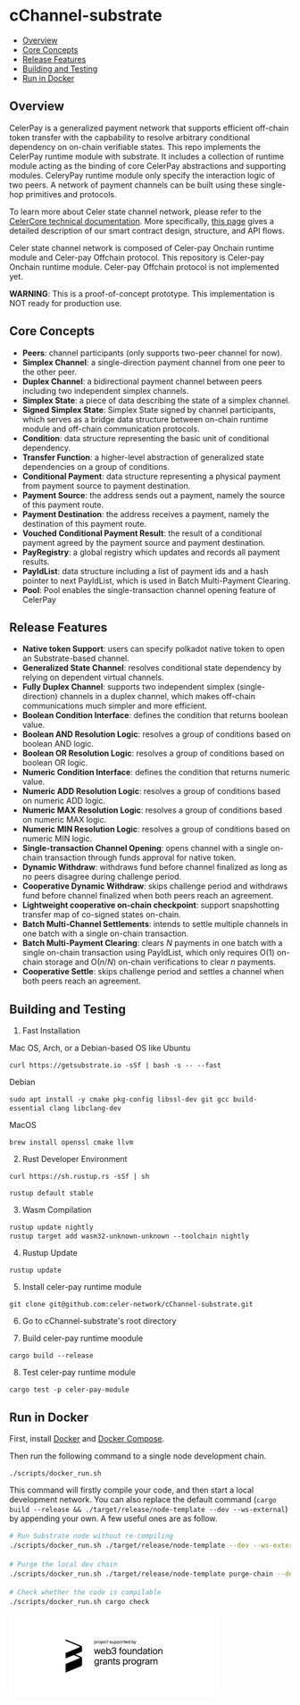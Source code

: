 # cChannel-substrate

* [Overview](#overview)
* [Core Concepts](#core-concepts)
* [Release Features](#release-features)
* [Building and Testing](#building-and-testing)
* [Run in Docker](#run-in-docker)

## Overview
CelerPay is a generalized payment network that supports efficient off-chain token transfer with the capbability to resolve arbitrary conditional dependency on on-chain verifiable states. This repo implements the CelerPay runtime module with substrate. It includes a collection of runtime module acting as the binding of core CelerPay abstractions and supporting modules. CeleryPay runtime module only specify the interaction logic of two peers. A network of payment channels can be built using these single-hop primitives and protocols.

To learn more about Celer state channel network, please refer to the [CelerCore technical documentation](https://www.celer.network/docs/celercore/channel/overview.html). More specifically, [this page](https://www.celer.network/docs/celercore/channel/pay_contracts.html) gives a detailed description of our smart contract design, structure, and API flows.

Celer state channel network is composed of Celer-pay Onchain runtime module and Celer-pay Offchain protocol. This repository is Celer-pay Onchain runtime module. Celer-pay Offchain protocol is not implemented yet. 

__WARNING__: This is a proof-of-concept prototype. This implementation is NOT ready for production use. 

## Core Concepts
* **Peers**: channel participants (only supports two-peer channel for now).
* **Simplex Channel**: a single-direction payment channel from one peer to the other peer.
* **Duplex Channel**: a bidirectional payment channel between peers including two independent simplex channels.
* **Simplex State**: a piece of data describing the state of a simplex channel.
* **Signed Simplex State**: Simplex State signed by channel participants, which serves as a bridge data structure between on-chain runtime module and off-chain communication protocols.
* **Condition**: data structure representing the basic unit of conditional dependency.
* **Transfer Function**: a higher-level abstraction of generalized state dependencies on a group of conditions.
* **Conditional Payment**: data structure representing a physical payment from payment source to payment destination.
* **Payment Source**: the address sends out a payment, namely the source of this payment route.
* **Payment Destination**: the address receives a payment, namely the destination of this payment route.
* **Vouched Conditional Payment Result**: the result of a conditional payment agreed by the payment source and payment destination.
* **PayRegistry**: a global registry which updates and records all payment results.
* **PayIdList**: data structure including a list of payment ids and a hash pointer to next PayIdList, which is used in Batch Multi-Payment Clearing.
* **Pool**: Pool enables the single-transaction channel opening feature of CelerPay

## Release Features
* **Native token Support**: users can specify polkadot native token to open an Substrate-based channel.
* **Generalized State Channel**: resolves conditional state dependency by relying on dependent virtual channels.
* **Fully Duplex Channel**: supports two independent simplex (single-direction) channels in a duplex channel, which makes off-chain communications much simpler and more efficient.
* **Boolean Condition Interface**: defines the condition that returns boolean value.
* **Boolean AND Resolution Logic**: resolves a group of conditions based on boolean AND logic.
* **Boolean OR Resolution Logic**: resolves a group of conditions based on boolean OR logic.
* **Numeric Condition Interface**: defines the condition that returns numeric value.
* **Numeric ADD Resolution Logic**: resolves a group of conditions based on numeric ADD logic.
* **Numeric MAX Resolution Logic**: resolves a group of conditions based on numeric MAX logic.
* **Numeric MIN Resolution Logic**: resolves a group of conditions based on numeric MIN logic.
* **Single-transaction Channel Opening**: opens channel with a single on-chain transaction through funds approval for native token.
* **Dynamic Withdraw**: withdraws fund before channel finalized as long as no peers disagree during challenge period.
* **Cooperative Dynamic Withdraw**: skips challenge period and withdraws fund before channel finalized when both peers reach an agreement.
* **Lightweight cooperative on-chain checkpoint**: support snapshotting transfer map of co-signed states on-chain.
* **Batch Multi-Channel Settlements**: intends to settle multiple channels in one batch with a single on-chain transaction.
* **Batch Multi-Payment Clearing**: clears *N* payments in one batch with a single on-chain transaction using PayIdList, which only requires O(1) on-chain storage and O(*n*/*N*) on-chain verifications to clear *n* payments.
* **Cooperative Settle**: skips challenge period and settles a channel when both peers reach an agreement.

## Building and Testing
1. Fast Installation

Mac OS, Arch, or a Debian-based OS like Ubuntu

```
curl https://getsubstrate.io -sSf | bash -s -- --fast
```

Debian

```
sudo apt install -y cmake pkg-config libssl-dev git gcc build-essential clang libclang-dev
```

MacOS

```
brew install openssl cmake llvm
```

2. Rust Developer Environment

```
curl https://sh.rustup.rs -sSf | sh
```

```
rustup default stable
```

3. Wasm Compilation

```
rustup update nightly
rustup target add wasm32-unknown-unknown --toolchain nightly
```

4. Rustup Update

```
rustup update
```
5. Install celer-pay runtime module
```
git clone git@github.com:celer-network/cChannel-substrate.git
```
6. Go to cChannel-substrate's root directory

7. Build celer-pay runtime moodule

```
cargo build --release
```

8. Test celer-pay runtime module

```
cargo test -p celer-pay-module
```

## Run in Docker
First, install [Docker](https://docs.docker.com/get-docker/) and [Docker Compose](https://docs.docker.com/compose/install/).

Then run the following command to a single node development chain.
```
./scripts/docker_run.sh
```

This command will firstly compile your code, and then start a local development network. You can also replace the default command (`cargo build --release && ./target/release/node-template --dev --ws-external`) by appending your own. A few useful ones are as follow.

```bash
# Run Substrate node without re-compiling
./scripts/docker_run.sh ./target/release/node-template --dev --ws-external

# Purge the local dev chain
./scripts/docker_run.sh ./target/release/node-template purge-chain --dev

# Check whether the code is compilable
./scripts/docker_run.sh cargo check
```


![project supported by web3 foundation grants program](image/web3.jpg)

